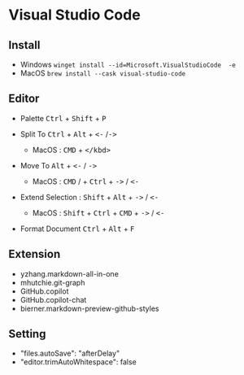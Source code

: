 # Visual Studio Code


## Install
- Windows `winget install --id=Microsoft.VisualStudioCode  -e`
- MacOS `brew install --cask visual-studio-code`
## Editor
- Palette <kbd>Ctrl</kbd> + <kbd>Shift</kbd> + <kbd>P</kbd>

- Split To  <kbd>Ctrl</kbd> + <kbd>Alt</kbd> + <kbd><-</kbd> /<kbd>-></kbd>
  - MacOS : <kbd>CMD</kbd> + <kbd>\</kbd> 
- Move To <kbd>Alt</kbd> + <kbd><-</kbd> / <kbd>-></kbd>
    - MacOS : <kbd>CMD</kbd> / + <kbd>Ctrl</kbd> + <kbd>-></kbd> / <kbd><-</kbd>
- Extend Selection : <kbd>Shift</kbd> + <kbd>Alt</kbd> + <kbd>-></kbd> / <kbd><-</kbd>
  - MacOS : <kbd>Shift</kbd> + <kbd>Ctrl</kbd> + <kbd>CMD</kbd> + <kbd>-></kbd> / <kbd><-</kbd>
- Format Document <kbd>Ctrl</kbd> + <kbd>Alt</kbd> + <kbd>F</kbd>
## Extension 

- yzhang.markdown-all-in-one
- mhutchie.git-graph
- GitHub.copilot
- GitHub.copilot-chat
- bierner.markdown-preview-github-styles
## Setting

- "files.autoSave": "afterDelay"
- "editor.trimAutoWhitespace": false

